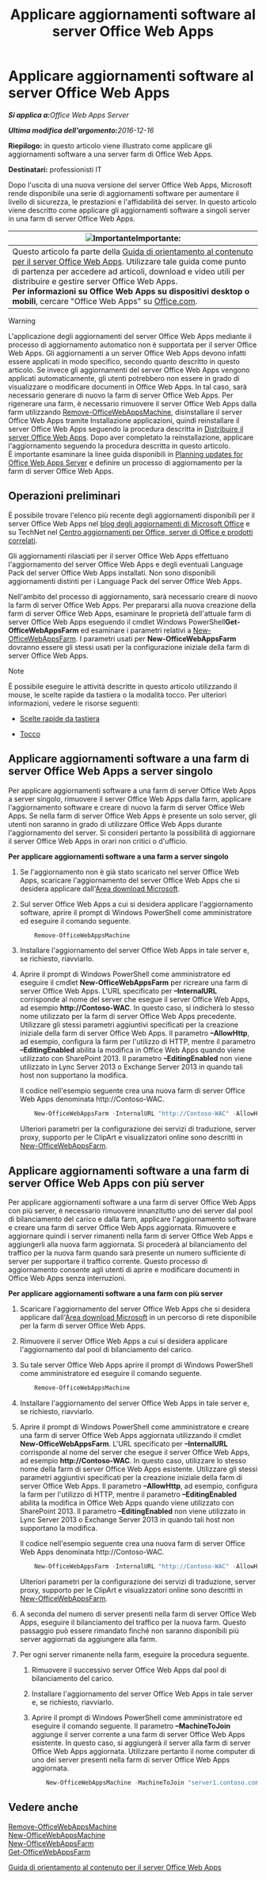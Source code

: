 ﻿---
title: Applicare aggiornamenti software al server Office Web Apps
TOCTitle: Applicare aggiornamenti software al server Office Web Apps
ms:assetid: 5d15dbd9-374e-422a-a870-43270dd0a2db
ms:mtpsurl: https://technet.microsoft.com/it-it/library/JJ966220(v=office.15)
ms:contentKeyID: 51658371
ms.date: 12/18/2017
mtps_version: v=office.15
ms.translationtype: HT
---

# Applicare aggiornamenti software al server Office Web Apps 

_<strong>Si applica a:</strong>Office Web Apps Server_

_<strong>Ultima modifica dell'argomento:</strong>2016-12-16_

**Riepilogo:** in questo articolo viene illustrato come applicare gli aggiornamenti software a una server farm di Office Web Apps.

**Destinatari:** professionisti IT

Dopo l'uscita di una nuova versione del server Office Web Apps, Microsoft rende disponibile una serie di aggiornamenti software per aumentare il livello di sicurezza, le prestazioni e l'affidabilità dei server. In questo articolo viene descritto come applicare gli aggiornamenti software a singoli server in una farm di server Office Web Apps.

<table>
<thead>
<tr class="header">
<th><img src="images/JJ219448.important(Office.15).gif" title="Importante" alt="Importante" /><strong>Importante:</strong></th>
</tr>
</thead>
<tbody>
<tr class="odd">
<td>Questo articolo fa parte della <a href="content-roadmap-for-office-web-apps-server.md">Guida di orientamento al contenuto per il server Office Web Apps</a>. Utilizzare tale guida come punto di partenza per accedere ad articoli, download e video utili per distribuire e gestire server Office Web Apps.<br />
<strong>Per informazioni su Office Web Apps su dispositivi desktop o mobili</strong>, cercare &quot;Office Web Apps&quot; su <a href="http://go.microsoft.com/fwlink/p/?linkid=324961">Office.com</a>.</td>
</tr>
</tbody>
</table>

> [!WARNING]
> L'applicazione degli aggiornamenti del server Office Web Apps mediante il processo di aggiornamento automatico non è supportata per il server Office Web Apps. Gli aggiornamenti a un server Office Web Apps devono infatti essere applicati in modo specifico, secondo quanto descritto in questo articolo. Se invece gli aggiornamenti del server Office Web Apps vengono applicati automaticamente, gli utenti potrebbero non essere in grado di visualizzare o modificare documenti in Office Web Apps. In tal caso, sarà necessario generare di nuovo la farm di server Office Web Apps. Per rigenerare una farm, è necessario rimuovere il server Office Web Apps dalla farm utilizzando <A href="https://docs.microsoft.com/en-us/powershell/module/officewebapps/remove-officewebappsmachine?view=officewebapps-ps">Remove-OfficeWebAppsMachine</A>, disinstallare il server Office Web Apps tramite Installazione applicazioni, quindi reinstallare il server Office Web Apps seguendo la procedura descritta in <A href="deploy-office-web-apps-server.md">Distribuire il server Office Web Apps</A>. Dopo aver completato la reinstallazione, applicare l'aggiornamento seguendo la procedura descritta in questo articolo.<BR>È importante esaminare la linee guida disponibili in <A href="plan-office-web-apps-server.md">Planning updates for Office Web Apps Server</A> e definire un processo di aggiornamento per la farm di server Office Web Apps.



## Operazioni preliminari

È possibile trovare l'elenco più recente degli aggiornamenti disponibili per il server Office Web Apps nel [blog degli aggiornamenti di Microsoft Office](http://go.microsoft.com/fwlink/p/?linkid=280269) e su TechNet nel [Centro aggiornamenti per Office, server di Office e prodotti correlati](http://go.microsoft.com/fwlink/p/?linkid=280271).

Gli aggiornamenti rilasciati per il server Office Web Apps effettuano l'aggiornamento del server Office Web Apps e degli eventuali Language Pack del server Office Web Apps installati. Non sono disponibili aggiornamenti distinti per i Language Pack del server Office Web Apps.

Nell'ambito del processo di aggiornamento, sarà necessario creare di nuovo la farm di server Office Web Apps. Per prepararsi alla nuova creazione della farm di server Office Web Apps, esaminare le proprietà dell'attuale farm di server Office Web Apps eseguendo il cmdlet Windows PowerShell**Get-OfficeWebAppsFarm** ed esaminare i parametri relativi a [New-OfficeWebAppsFarm](https://docs.microsoft.com/en-us/powershell/module/officewebapps/new-officewebappsfarm?view=officewebapps-ps). I parametri usati per **New-OfficeWebAppsFarm** dovranno essere gli stessi usati per la configurazione iniziale della farm di server Office Web Apps.


> [!NOTE]
> È possibile eseguire le attività descritte in questo articolo utilizzando il mouse, le scelte rapide da tastiera o la modalità tocco. Per ulteriori informazioni, vedere le risorse seguenti: 
> <UL>
> <LI>
> <P><A href="http://go.microsoft.com/fwlink/p/?linkid=249150">Scelte rapide da tastiera</A></P>
> <LI>
> <P><A href="http://go.microsoft.com/fwlink/p/?linkid=249151">Tocco</A></P></LI></UL>



## Applicare aggiornamenti software a una farm di server Office Web Apps a server singolo

Per applicare aggiornamenti software a una farm di server Office Web Apps a server singolo, rimuovere il server Office Web Apps dalla farm, applicare l'aggiornamento software e creare di nuovo la farm di server Office Web Apps. Se nella farm di server Office Web Apps è presente un solo server, gli utenti non saranno in grado di utilizzare Office Web Apps durante l'aggiornamento del server. Si consideri pertanto la possibilità di aggiornare il server Office Web Apps in orari non critici o d'ufficio.

**Per applicare aggiornamenti software a una farm a server singolo**

1.  Se l'aggiornamento non è già stato scaricato nel server Office Web Apps, scaricare l'aggiornamento del server Office Web Apps che si desidera applicare dall'[Area download Microsoft](http://go.microsoft.com/fwlink/p/?linkid=280274).

2.  Sul server Office Web Apps a cui si desidera applicare l'aggiornamento software, aprire il prompt di Windows PowerShell come amministratore ed eseguire il comando seguente.
    
    ```PowerShell
        Remove-OfficeWebAppsMachine
    ```

3.  Installare l'aggiornamento del server Office Web Apps in tale server e, se richiesto, riavviarlo.

4.  Aprire il prompt di Windows PowerShell come amministratore ed eseguire il cmdlet **New-OfficeWebAppsFarm** per ricreare una farm di server Office Web Apps. L'URL specificato per **–InternalURL** corrisponde al nome del server che esegue il server Office Web Apps, ad esempio **http://Contoso-WAC**. In questo caso, si indicherà lo stesso nome utilizzato per la farm di server Office Web Apps precedente. Utilizzare gli stessi parametri aggiuntivi specificati per la creazione iniziale della farm di server Office Web Apps. Il parametro **–AllowHttp**, ad esempio, configura la farm per l'utilizzo di HTTP, mentre il parametro **–EditingEnabled** abilita la modifica in Office Web Apps quando viene utilizzato con SharePoint 2013. Il parametro **–EditingEnabled** non viene utilizzato in Lync Server 2013 o Exchange Server 2013 in quando tali host non supportano la modifica.
    
    Il codice nell'esempio seguente crea una nuova farm di server Office Web Apps denominata http://Contoso-WAC.
    
    ```PowerShell
        New-OfficeWebAppsFarm -InternalURL "http://Contoso-WAC" -AllowHttp -EditingEnabled
    ```
    
    Ulteriori parametri per la configurazione dei servizi di traduzione, server proxy, supporto per le ClipArt e visualizzatori online sono descritti in [New-OfficeWebAppsFarm](https://docs.microsoft.com/en-us/powershell/module/officewebapps/new-officewebappsfarm?view=officewebapps-ps).

## Applicare aggiornamenti software a una farm di server Office Web Apps con più server

Per applicare aggiornamenti software a una farm di server Office Web Apps con più server, è necessario rimuovere innanzitutto uno dei server dal pool di bilanciamento del carico e dalla farm, applicare l'aggiornamento software e creare una farm di server Office Web Apps aggiornata. Rimuovere e aggiornare quindi i server rimanenti nella farm di server Office Web Apps e aggiungerli alla nuova farm aggiornata. Si procederà al bilanciamento del traffico per la nuova farm quando sarà presente un numero sufficiente di server per supportare il traffico corrente. Questo processo di aggiornamento consente agli utenti di aprire e modificare documenti in Office Web Apps senza interruzioni.

**Per applicare aggiornamenti software a una farm con più server**

1.  Scaricare l'aggiornamento del server Office Web Apps che si desidera applicare dall'[Area download Microsoft](http://go.microsoft.com/fwlink/p/?linkid=280274) in un percorso di rete disponibile per la farm di server Office Web Apps.

2.  Rimuovere il server Office Web Apps a cui si desidera applicare l'aggiornamento dal pool di bilanciamento del carico.

3.  Su tale server Office Web Apps aprire il prompt di Windows PowerShell come amministratore ed eseguire il comando seguente.
    
    ```PowerShell
        Remove-OfficeWebAppsMachine
    ```

4.  Installare l'aggiornamento del server Office Web Apps in tale server e, se richiesto, riavviarlo.

5.  Aprire il prompt di Windows PowerShell come amministratore e creare una farm di server Office Web Apps aggiornata utilizzando il cmdlet **New-OfficeWebAppsFarm**. L'URL specificato per **–InternalURL** corrisponde al nome del server che esegue il server Office Web Apps, ad esempio **http://Contoso-WAC**. In questo caso, utilizzare lo stesso nome della farm di server Office Web Apps esistente. Utilizzare gli stessi parametri aggiuntivi specificati per la creazione iniziale della farm di server Office Web Apps. Il parametro **–AllowHttp**, ad esempio, configura la farm per l'utilizzo di HTTP, mentre il parametro **–EditingEnabled** abilita la modifica in Office Web Apps quando viene utilizzato con SharePoint 2013. Il parametro **–EditingEnabled** non viene utilizzato in Lync Server 2013 o Exchange Server 2013 in quando tali host non supportano la modifica.
    
    Il codice nell'esempio seguente crea una nuova farm di server Office Web Apps denominata http://Contoso-WAC.
    
    ```PowerShell
        New-OfficeWebAppsFarm -InternalURL "http://Contoso-WAC" -AllowHttp -EditingEnabled
    ```
    
    Ulteriori parametri per la configurazione dei servizi di traduzione, server proxy, supporto per le ClipArt e visualizzatori online sono descritti in [New-OfficeWebAppsFarm](https://docs.microsoft.com/en-us/powershell/module/officewebapps/new-officewebappsfarm?view=officewebapps-ps).

6.  A seconda del numero di server presenti nella farm di server Office Web Apps, eseguire il bilanciamento del traffico per la nuova farm. Questo passaggio può essere rimandato finché non saranno disponibili più server aggiornati da aggiungere alla farm.

7.  Per ogni server rimanente nella farm, eseguire la procedura seguente.
    
    1.  Rimuovere il successivo server Office Web Apps dal pool di bilanciamento del carico.
    
    2.  Installare l'aggiornamento del server Office Web Apps in tale server e, se richiesto, riavviarlo.
    
    3.  Aprire il prompt di Windows PowerShell come amministratore ed eseguire il comando seguente. Il parametro **–MachineToJoin** aggiunge il server corrente a una farm di server Office Web Apps esistente. In questo caso, si aggiungerà il server alla farm di server Office Web Apps aggiornata. Utilizzare pertanto il nome computer di uno dei server presenti nella farm di server Office Web Apps aggiornata.
        
        ```PowerShell
            New-OfficeWebAppsMachine -MachineToJoin "server1.contoso.com"
        ```

## Vedere anche


[Remove-OfficeWebAppsMachine](https://docs.microsoft.com/en-us/powershell/module/officewebapps/remove-officewebappsmachine?view=officewebapps-ps)  
[New-OfficeWebAppsMachine](https://docs.microsoft.com/en-us/powershell/module/officewebapps/new-officewebappsmachine?view=officewebapps-ps)  
[New-OfficeWebAppsFarm](https://docs.microsoft.com/en-us/powershell/module/officewebapps/new-officewebappsfarm?view=officewebapps-ps)  
[Get-OfficeWebAppsFarm](https://docs.microsoft.com/en-us/powershell/module/officewebapps/get-officewebappsfarm?view=officewebapps-ps)  


[Guida di orientamento al contenuto per il server Office Web Apps](content-roadmap-for-office-web-apps-server.md)  
  

[](content-roadmap-for-office-web-apps-server.md)

